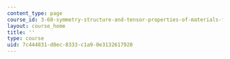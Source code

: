 ```yaml
---
content_type: page
course_id: 3-60-symmetry-structure-and-tensor-properties-of-materials-fall-2005
layout: course_home
title: ''
type: course
uid: 7c444831-d8ec-8333-c1a9-0e3132617920
---
```

